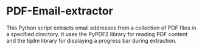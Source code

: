 # PDF-Email-extractor
This Python script extracts email addresses from a collection of PDF files in a specified directory. It uses the PyPDF2 library for reading PDF content and the tqdm library for displaying a progress bar during extraction.
